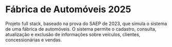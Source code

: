 # Fábrica de Automóveis 2025
Projeto full stack, baseado na prova do SAEP de 2023, que simula o sistema de uma fábrica de automóveis. O sistema permite o cadastro, consulta, atualização e exclusão de informações sobre veículos, clientes, concessionárias e vendas.